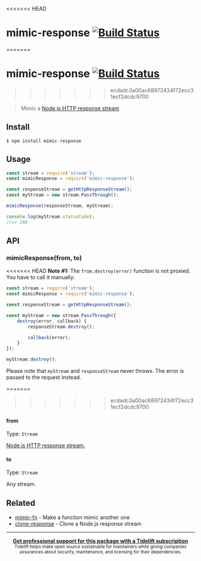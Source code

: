 <<<<<<< HEAD
# mimic-response [![Build Status](https://travis-ci.com/sindresorhus/mimic-response.svg?branch=master)](https://travis-ci.com/sindresorhus/mimic-response)
=======
# mimic-response [![Build Status](https://travis-ci.org/sindresorhus/mimic-response.svg?branch=master)](https://travis-ci.org/sindresorhus/mimic-response)
>>>>>>> ecdadc3a00ac68972434f72ecc31ecf2dcdc9700

> Mimic a [Node.js HTTP response stream](https://nodejs.org/api/http.html#http_class_http_incomingmessage)

## Install

```
$ npm install mimic-response
```

## Usage

```js
const stream = require('stream');
const mimicResponse = require('mimic-response');

const responseStream = getHttpResponseStream();
const myStream = new stream.PassThrough();

mimicResponse(responseStream, myStream);

console.log(myStream.statusCode);
//=> 200
```

## API

### mimicResponse(from, to)

<<<<<<< HEAD
**Note #1:** The `from.destroy(error)` function is not proxied. You have to call it manually:

```js
const stream = require('stream');
const mimicResponse = require('mimic-response');

const responseStream = getHttpResponseStream();

const myStream = new stream.PassThrough({
	destroy(error, callback) {
		responseStream.destroy();

		callback(error);
	}
});

myStream.destroy();
```

Please note that `myStream` and `responseStream` never throws. The error is passed to the request instead.

=======
>>>>>>> ecdadc3a00ac68972434f72ecc31ecf2dcdc9700
#### from

Type: `Stream`

[Node.js HTTP response stream.](https://nodejs.org/api/http.html#http_class_http_incomingmessage)

#### to

Type: `Stream`

Any stream.

## Related

- [mimic-fn](https://github.com/sindresorhus/mimic-fn) - Make a function mimic another one
- [clone-response](https://github.com/lukechilds/clone-response) - Clone a Node.js response stream

---

<div align="center">
	<b>
		<a href="https://tidelift.com/subscription/pkg/npm-mimic-response?utm_source=npm-mimic-response&utm_medium=referral&utm_campaign=readme">Get professional support for this package with a Tidelift subscription</a>
	</b>
	<br>
	<sub>
		Tidelift helps make open source sustainable for maintainers while giving companies<br>assurances about security, maintenance, and licensing for their dependencies.
	</sub>
</div>
